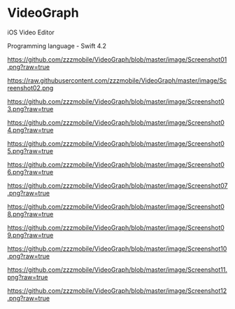 # VideoGraph
iOS Video Editor

Programming language - Swift 4.2

https://github.com/zzzmobile/VideoGraph/blob/master/image/Screenshot01.png?raw=true

https://raw.githubusercontent.com/zzzmobile/VideoGraph/master/image/Screenshot02.png

https://github.com/zzzmobile/VideoGraph/blob/master/image/Screenshot03.png?raw=true

https://github.com/zzzmobile/VideoGraph/blob/master/image/Screenshot04.png?raw=true

https://github.com/zzzmobile/VideoGraph/blob/master/image/Screenshot05.png?raw=true

https://github.com/zzzmobile/VideoGraph/blob/master/image/Screenshot06.png?raw=true

https://github.com/zzzmobile/VideoGraph/blob/master/image/Screenshot07.png?raw=true

https://github.com/zzzmobile/VideoGraph/blob/master/image/Screenshot08.png?raw=true

https://github.com/zzzmobile/VideoGraph/blob/master/image/Screenshot09.png?raw=true

https://github.com/zzzmobile/VideoGraph/blob/master/image/Screenshot10.png?raw=true

https://github.com/zzzmobile/VideoGraph/blob/master/image/Screenshot11.png?raw=true

https://github.com/zzzmobile/VideoGraph/blob/master/image/Screenshot12.png?raw=true
